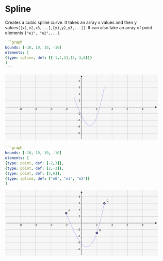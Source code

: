 # Spline

Creates a cubic spline curve. It takes an array x values and then y values`[[x1,x2,x3,...],[y1,y2,y3,...]]`. It can also take an array of point elements `["e1", "e2",...]`.


````yaml
```graph
bounds: [-10, 10, 10, -10]
elements: [
{type: spline, def: [[-1,2,3],[3,-3,6]]}
]
```
````

![spline1](../../imgs/Spline-graph-1.png)


````yaml
```graph
bounds: [-10, 10, 10, -10]
elements: [
{type: point, def: [-2,3]},
{type: point, def: [2,-3]},
{type: point, def: [3,6]},
{type: spline, def: ["e0", "e1", "e2"]}
]
````

![spline2](../../imgs/Spline-graph-2.png)



